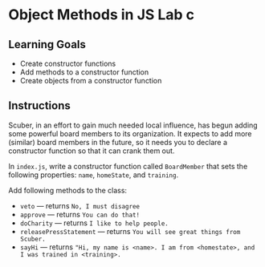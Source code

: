 # Object Methods in JS Lab c

## Learning Goals

- Create constructor functions
- Add methods to a constructor function
- Create objects from a constructor function

## Instructions

Scuber, in an effort to gain much needed local influence, has begun adding some
powerful board members to its organization. It expects to add more (similar)
board members in the future, so it needs you to declare a constructor function
so that it can crank them out.

In `index.js`, write a constructor function called `BoardMember` that sets the
following properties: `name`, `homeState`, and `training`.

Add following methods to the class:

- `veto` — returns `No, I must disagree`
- `approve` — returns `You can do that!`
- `doCharity` — returns `I like to help people.`
- `releasePressStatement` — returns `You will see great things from Scuber.`
- `sayHi` — returns
  `"Hi, my name is <name>. I am from <homestate>, and I was trained in <training>.`
